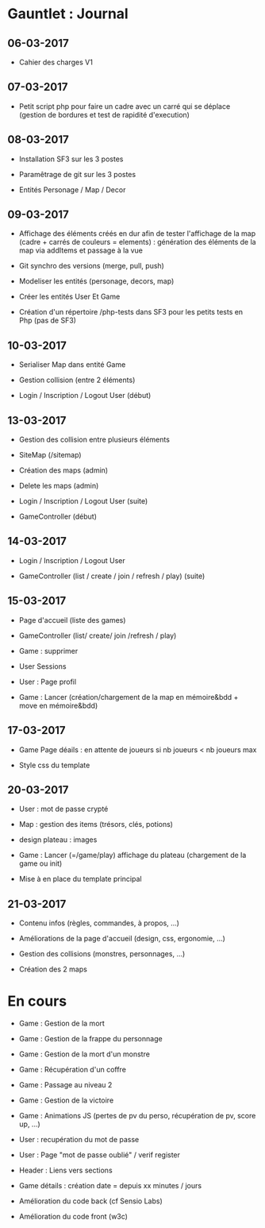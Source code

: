# Gauntlet : Journal


## 06-03-2017

- Cahier des charges V1
     
	 
## 07-03-2017

- Petit script php pour faire un cadre avec un carré qui se déplace (gestion de bordures et test de rapidité d'execution)


## 08-03-2017

- Installation SF3 sur les 3 postes

- Paramêtrage de git sur les 3 postes

- Entités Personage / Map / Decor


## 09-03-2017

- Affichage des éléments créés en dur afin de tester l'affichage de la map (cadre + carrés de couleurs = elements) 
	: génération des éléments de la map via addItems et passage à la vue
	
- Git synchro des versions (merge, pull, push)

- Modeliser les entités (personage, decors, map)

- Créer les entités User Et Game

- Création d'un répertoire /php-tests dans SF3 pour les petits tests en Php (pas de SF3)


## 10-03-2017

- Serialiser Map dans entité Game

- Gestion collision (entre 2 éléments)

- Login / Inscription / Logout User (début)


## 13-03-2017

- Gestion des collision entre plusieurs éléments

- SiteMap (/sitemap)

- Création des maps (admin)

- Delete les maps (admin)

- Login / Inscription / Logout User (suite)

- GameController (début)


## 14-03-2017

- Login / Inscription / Logout User

- GameController (list / create / join / refresh / play) (suite)


## 15-03-2017

- Page d'accueil (liste des games)

- GameController (list/ create/ join /refresh / play)

- Game : supprimer

- User Sessions

- User : Page profil

- Game : Lancer (création/chargement de la map en mémoire&bdd + move en mémoire&bdd)


## 17-03-2017

- Game Page déails : en attente de joueurs si nb joueurs < nb joueurs max

- Style css du template


## 20-03-2017

- User : mot de passe crypté

- Map : gestion des items (trésors, clés, potions)

- design plateau : images

- Game : Lancer (=/game/play) affichage du plateau (chargement de la game ou init)

- Mise à en place du template principal


## 21-03-2017

- Contenu infos (règles, commandes, à propos, ...)

- Améliorations de la page d'accueil (design, css, ergonomie, ...)

- Gestion des collisions (monstres, personnages, ...)

- Création des 2 maps





# En cours

- Game : Gestion de la mort

- Game : Gestion de la frappe du personnage

- Game : Gestion de la mort d'un monstre

- Game : Récupération d'un coffre

- Game : Passage au niveau 2

- Game : Gestion de la victoire

- Game : Animations JS (pertes de pv du perso, récupération de pv, score up, ...)

- User : recupération du mot de passe

- User : Page "mot de passe oublié" / verif register

- Header : Liens vers sections

- Game détails : création date = depuis xx minutes / jours

- Amélioration du code back (cf Sensio Labs)

- Amélioration du code front (w3c)

